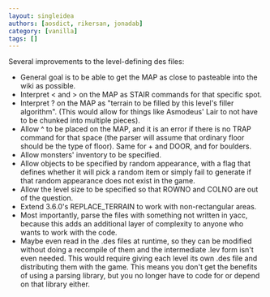```yaml
---
layout: singleidea
authors: [aosdict, rikersan, jonadab]
category: [vanilla]
tags: []
---
```

Several improvements to the level-defining des files:
* General goal is to be able to get the MAP as close to pasteable into the wiki as possible.
* Interpret < and > on the MAP as STAIR commands for that specific spot.
* Interpret ? on the MAP as "terrain to be filled by this level's filler algorithm". (This would allow for things like Asmodeus' Lair to not have to be chunked into multiple pieces).
* Allow ^ to be placed on the MAP, and it is an error if there is no TRAP command for that space (the parser will assume that ordinary floor should be the type of floor). Same for + and DOOR, and for boulders.
* Allow monsters' inventory to be specified.
* Allow objects to be specified by random appearance, with a flag that defines whether it will pick a random item or simply fail to generate if that random appearance does not exist in the game.
* Allow the level size to be specified so that ROWNO and COLNO are out of the question.
* Extend 3.6.0's REPLACE_TERRAIN to work with non-rectangular areas.
* Most importantly, parse the files with something not written in yacc, because this adds an additional layer of complexity to anyone who wants to work with the code.
* Maybe even read in the .des files at runtime, so they can be modified without doing a recompile of them and the intermediate .lev form isn't even needed. This would require giving each level its own .des file and distributing them with the game. This means you don't get the benefits of using a parsing library, but you no longer have to code for or depend on that library either.
